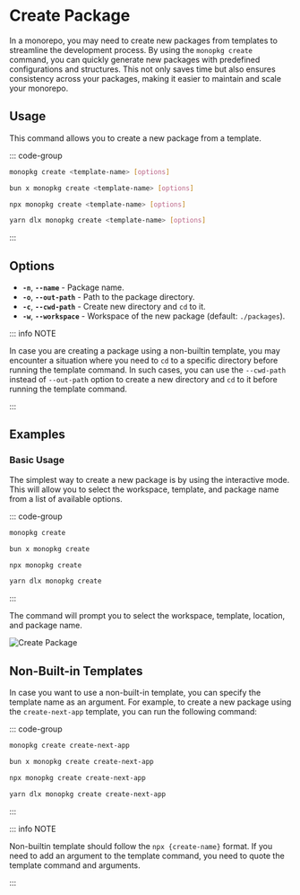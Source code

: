# Create Package

In a monorepo, you may need to create new packages from templates to streamline the development process. By using the `monopkg create` command, you can quickly generate new packages with predefined configurations and structures. This not only saves time but also ensures consistency across your packages, making it easier to maintain and scale your monorepo.

## Usage

This command allows you to create a new package from a template.

::: code-group

```bash [Global]
monopkg create <template-name> [options]
```

```bash [Bun]
bun x monopkg create <template-name> [options]
```

```bash [NPM]
npx monopkg create <template-name> [options]
```

```bash [Yarn]
yarn dlx monopkg create <template-name> [options]
```

:::

## Options

- **`-n`**, **`--name`** - Package name.
- **`-o`**, **`--out-path`** - Path to the package directory.
- **`-c`**, **`--cwd-path`** - Create new directory and `cd` to it.
- **`-w`**, **`--workspace`** - Workspace of the new package (default: `./packages`).

::: info NOTE

In case you are creating a package using a non-builtin template, you may encounter a situation where you need to `cd` to a specific directory before running the template command. In such cases, you can use the `--cwd-path` instead of `--out-path` option to create a new directory and `cd` to it before running the template command.

:::

## Examples

### Basic Usage

The simplest way to create a new package is by using the interactive mode. This will allow you to select the workspace, template, and package name from a list of available options.

::: code-group

```bash [Global]
monopkg create
```

```bash [Bun]
bun x monopkg create
```

```bash [NPM]
npx monopkg create
```

```bash [Yarn]
yarn dlx monopkg create
```

:::

The command will prompt you to select the workspace, template, location, and package name.

![Create Package](/package.jpg)

## Non-Built-in Templates

In case you want to use a non-built-in template, you can specify the template name as an argument. For example, to create a new package using the `create-next-app` template, you can run the following command:

::: code-group

```bash [Global]
monopkg create create-next-app
```

```bash [Bun]
bun x monopkg create create-next-app
```

```bash [NPM]
npx monopkg create create-next-app
```

```bash [Yarn]
yarn dlx monopkg create create-next-app
```

:::

::: info NOTE

Non-builtin template should follow the `npx {create-name}` format. If you need to add an argument to the template command, you need to quote the template command and arguments.

:::
